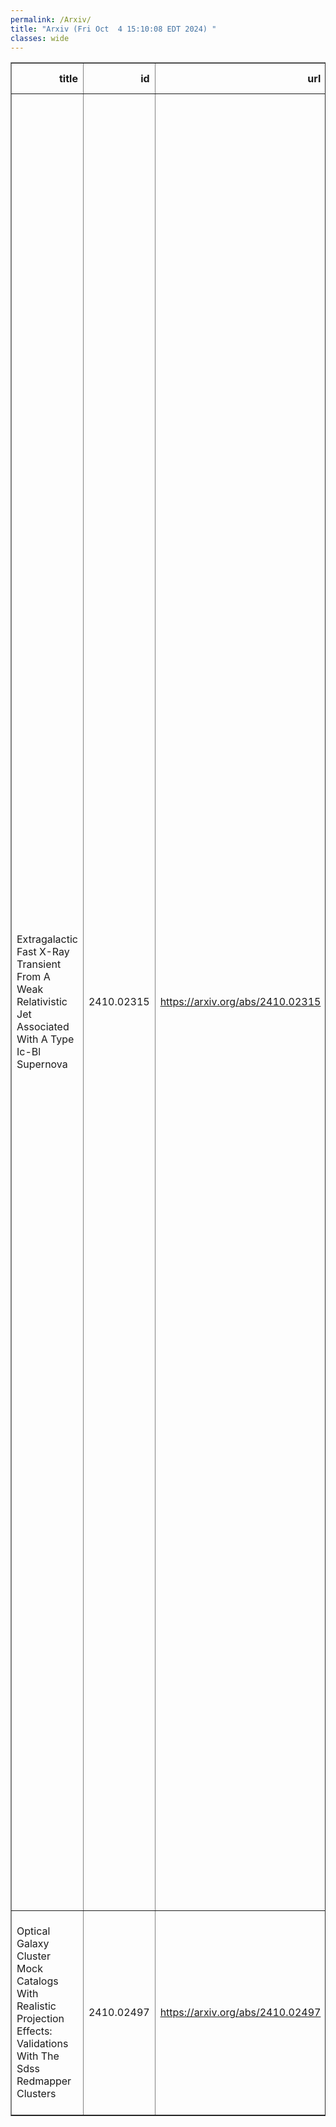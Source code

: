 ```yaml
---
permalink: /Arxiv/
title: "Arxiv (Fri Oct  4 15:10:08 EDT 2024) "
classes: wide
---
```

<table border="1" class="dataframe">
  <thead>
    <tr style="text-align: right;">
      <th>title</th>
      <th>id</th>
      <th>url</th>
      <th>authors</th>
      <th>Local Authors</th>
    </tr>
  </thead>
  <tbody>
    <tr>
      <td>Extragalactic Fast X-Ray Transient From A Weak Relativistic Jet   Associated With A Type Ic-Bl Supernova</td>
      <td>2410.02315</td>
      <td><a href="https://arxiv.org/abs/2410.02315" target="_blank">https://arxiv.org/abs/2410.02315</a></td>
      <td>H. Sun, W. -X. Li, L. -D. Liu, H. Gao, X. -F. Wang, W. Yuan, B. Zhang, A. V. Filippenko, D. Xu, T. An, S. Ai, T. G. Brink, Y. Liu, Y. -Q. Liu, C. -Y. Wang, Q. -Y. Wu, X. -F. Wu, Y. Yang, B. -B. Zhang, W. -K. Zheng, T. Ahumada, Z. -G. Dai, J. Delaunay, N. Elias-Rosa, S. Benetti, S. -Y. Fu, D. A. Howell, Y. -F. Huang, M. M. Kasliwal, V. Karambelkar, R. Stein, W. -H. Lei, T. -Y. Lian, Z. -K. Peng, A. V. Ridnaia, D. S. Svinkin, X. -Y. Wang, A. -L. Wang, D. -M. Wei, J. An, M. Andrews, J. -M Bai, C. -Y. Dai, S. A. Ehgamberdiev, Z. Fan, J. Farah, H. -C. Feng, J. P. U. Fynbo, W. -J. Guo, Z. Guo, M. -K. Hu, J. -W. Hu, S. -Q. Jiang, J. -J. Jin, A. Li, J. -D. Li, R. -Z. Li, Y. -F. Liang, Z. -X. Ling, X. Liu, J. -R. Mao, C. Mccully, D. Mirzaqulov, M. Newsome, E. Padilla Gonzalez, X. Pan, G. Terreran, S. Tinyanont, B. -T. Wang, L. -Z. Wang, X. -D. Wen, D. -F. Xiang, S. -J. Xue, J. Yang, Z. -P. Zhu, Z. -M. Cai, A. J. Castro-Tirado, F. -S. Chen, H. -L. Chen, T. -X. Chen, W. Chen, Y. -H. Chen, Y. -F. Chen, Y. Chen, H. -Q. Cheng, B. Cordier, C. -Z. Cui, W. -W. Cui, Y. -F. Dai, D. -W. Fan, H. Feng, J. Guan, D. -W. Han, D. -J. Hou, H. -B. Hu, M. -H. Huang, J. Huo, S. -M. Jia, Z. -Q. Jia, B. -W. Jiang, C. -C. Jin, G. Jin, E. Kuulkers, C. -K. Li, D. -Y. Li, J. -F. Li, L. -H. Li, M. -S. Li, W. Li, Z. -D. Li, C. -Z Liu, H. -Y. Liu, H. -Q. Liu, M. -J. Liu, F. -J. Lu, L. -D. Luo, J. Ma, X. Mao, K. Nandra, P. O'Brien, H. -W. Pan, A. Rau, N. Rea, J. Sanders, L. -M. Song, S. -L. Sun, X. -J. Sun, Y. -Y. Tan, Q. -J. Tang, Y. -H. Tao, H. Wang, J. Wang, L. Wang, W. -X. Wang, Y. -L. Wang, Y. -S. Wang, D. -R. Xiong, H. -T. Xu, J. -J. Xu, X. -P. Xu, Y. -F. Xu, Z. Xu, C. -B. Xue, Y. -L. Xue, A. -L. Yan, H. -N. Yang, X. -T. Yang, Y. -J. Yang, C. Zhang, J. Zhang, M. Zhang, S. -N. Zhang, W. -D. Zhang, W. -J. Zhang, Y. -H. Zhang, Z. Zhang, Z. Zhang, Z. -L. Zhang, D. -H. Zhao, H. -S. Zhao, X. -F. Zhao, Z. -J. Zhao, Y. -L. Zhou, Y. -X. Zhu, Z. -C. Zhu</td>
      <td>Ji Wang</td>
    </tr>
    <tr>
      <td>Optical Galaxy Cluster Mock Catalogs With Realistic Projection Effects:   Validations With The Sdss Redmapper Clusters</td>
      <td>2410.02497</td>
      <td><a href="https://arxiv.org/abs/2410.02497" target="_blank">https://arxiv.org/abs/2410.02497</a></td>
      <td>Andy Lee, Hao-Yi Wu, Andrés N. Salcedo, Tomomi Sunayama, Matteo Costanzi, Justin Myles, Shulei Cao, Eduardo Rozo, Chun-Hao To, David H. Weinberg, Lei Yang, Conghao Zhou</td>
      <td>David Weinberg</td>
    </tr>
  </tbody>
</table>
